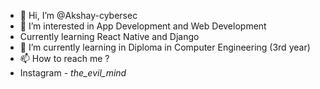 - 👋 Hi, I’m @Akshay-cybersec
- 👀 I’m interested in App Development and Web Development
-    Currently learning React Native and Django
- 🌱 I’m currently learning in Diploma in Computer Engineering (3rd year)
- 📫 How to reach me ?
-   Instagram - _the_evil_mind_

